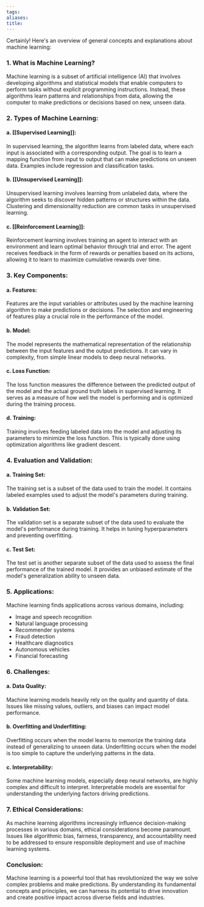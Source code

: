 ```yaml
---
tags: 
aliases: 
title:
---
```

Certainly! Here's an overview of general concepts and explanations about machine learning:

### 1. What is Machine Learning?

Machine learning is a subset of artificial intelligence (AI) that involves developing algorithms and statistical models that enable computers to perform tasks without explicit programming instructions. Instead, these algorithms learn patterns and relationships from data, allowing the computer to make predictions or decisions based on new, unseen data.

### 2. Types of Machine Learning:

#### a. [[Supervised Learning]]:
In supervised learning, the algorithm learns from labeled data, where each input is associated with a corresponding output. The goal is to learn a mapping function from input to output that can make predictions on unseen data. Examples include regression and classification tasks.

#### b. [[Unsupervised Learning]]:
Unsupervised learning involves learning from unlabeled data, where the algorithm seeks to discover hidden patterns or structures within the data. Clustering and dimensionality reduction are common tasks in unsupervised learning.

#### c. [[Reinforcement Learning]]:
Reinforcement learning involves training an agent to interact with an environment and learn optimal behavior through trial and error. The agent receives feedback in the form of rewards or penalties based on its actions, allowing it to learn to maximize cumulative rewards over time.

### 3. Key Components:

#### a. Features:
Features are the input variables or attributes used by the machine learning algorithm to make predictions or decisions. The selection and engineering of features play a crucial role in the performance of the model.

#### b. Model:
The model represents the mathematical representation of the relationship between the input features and the output predictions. It can vary in complexity, from simple linear models to deep neural networks.

#### c. Loss Function:
The loss function measures the difference between the predicted output of the model and the actual ground truth labels in supervised learning. It serves as a measure of how well the model is performing and is optimized during the training process.

#### d. Training:
Training involves feeding labeled data into the model and adjusting its parameters to minimize the loss function. This is typically done using optimization algorithms like gradient descent.

### 4. Evaluation and Validation:

#### a. Training Set:
The training set is a subset of the data used to train the model. It contains labeled examples used to adjust the model's parameters during training.

#### b. Validation Set:
The validation set is a separate subset of the data used to evaluate the model's performance during training. It helps in tuning hyperparameters and preventing overfitting.

#### c. Test Set:
The test set is another separate subset of the data used to assess the final performance of the trained model. It provides an unbiased estimate of the model's generalization ability to unseen data.

### 5. Applications:

Machine learning finds applications across various domains, including:

- Image and speech recognition
- Natural language processing
- Recommender systems
- Fraud detection
- Healthcare diagnostics
- Autonomous vehicles
- Financial forecasting

### 6. Challenges:

#### a. Data Quality:
Machine learning models heavily rely on the quality and quantity of data. Issues like missing values, outliers, and biases can impact model performance.

#### b. Overfitting and Underfitting:
Overfitting occurs when the model learns to memorize the training data instead of generalizing to unseen data. Underfitting occurs when the model is too simple to capture the underlying patterns in the data.

#### c. Interpretability:
Some machine learning models, especially deep neural networks, are highly complex and difficult to interpret. Interpretable models are essential for understanding the underlying factors driving predictions.

### 7. Ethical Considerations:

As machine learning algorithms increasingly influence decision-making processes in various domains, ethical considerations become paramount. Issues like algorithmic bias, fairness, transparency, and accountability need to be addressed to ensure responsible deployment and use of machine learning systems.

### Conclusion:

Machine learning is a powerful tool that has revolutionized the way we solve complex problems and make predictions. By understanding its fundamental concepts and principles, we can harness its potential to drive innovation and create positive impact across diverse fields and industries.